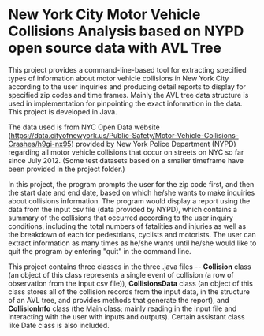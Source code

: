 # New York City Motor Vehicle Collisions Analysis based on NYPD open source data with AVL Tree

This project provides a command-line-based tool for extracting specified types of information about motor vehicle collisions in New York City according to the user inquiries and producing detail reports to display for specified zip codes and time frames. Mainly the AVL tree data structure is used in implementation for pinpointing the exact information in the data. This project is developed in Java.

The data used is from NYC Open Data website (https://data.cityofnewyork.us/Public-Safety/Motor-Vehicle-Collisions-Crashes/h9gi-nx95) provided by New York Police Department (NYPD) regarding all motor vehicle collisions that occur on streets on NYC so far since July 2012. (Some test datasets based on a smaller timeframe have been provided in the project folder.) 

In this project, the program prompts the user for the zip code first, and then the start date and end date, based on which he/she wants to make inquiries about collisions information. The program would display a report using the data from the input csv file (data provided by NYPD), which contains a summary of the collisions that occurred according to the user inquiry conditions, including the total numbers of fatalities and injuries as well as the breakdown of each for pedestrians, cyclists and motorists. The user can extract information as many times as he/she wants until he/she would like to quit the program by entering "quit" in the command line.

This project contains three classes in the three .java files -- **Collision** class (an object of this class represents a single event of collision (a row of observation from the input csv file)), **CollisionsData** class (an object of this class stores all of the collision records from the input data, in the structure of an AVL tree, and provides methods that generate the report), and **CollisionInfo** class (the Main class; mainly reading in the input file and interacting with the user with inputs and outputs). Certain assistant class like Date class is also included.

